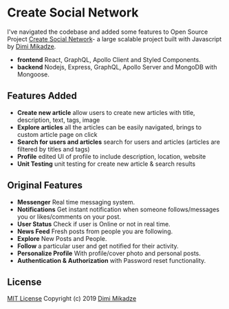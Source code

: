 # Create Social Network

I've navigated the codebase and added some features to Open Source Project [Create Social Network](https://github.com/dimimikadze/create-social-network/)- a large scalable project built with Javascript by [Dimi Mikadze](https://dimimikadze.com/).

- **frontend** React, GraphQL, Apollo Client and Styled Components.
- **backend** Nodejs, Express, GraphQL, Apollo Server and MongoDB with Mongoose.

## Features Added

- **Create new article** allow users to create new articles with title, description, text, tags, image
- **Explore articles** all the articles can be easily navigated, brings to custom article page on click
- **Search for users and articles** search for users and articles (articles are filtered by titles and tags)
- **Profile** edited UI of profile to include description, location, website
- **Unit Testing** unit testing for create new article & search results

## Original Features

- **Messenger** Real time messaging system.
- **Notifications** Get instant notification when someone follows/messages you or likes/comments on your post.
- **User Status** Check if user is Online or not in real time.
- **News Feed** Fresh posts from people you are following.
- **Explore** New Posts and People.
- **Follow** a particular user and get notified for their activity.
- **Personalize Profile** With profile/cover photo and personal posts.
- **Authentication & Authorization** with Password reset functionality.

## License

[MIT License](https://github.com/dimimikadze/create-social-network/blob/master/LICENSE.md) Copyright (c) 2019 [Dimi Mikadze](https://dimimikadze.com/)
